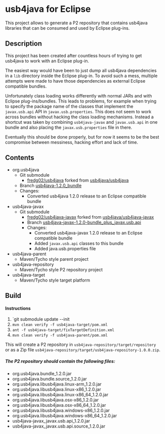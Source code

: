# usb4java for Eclipse

This project allows to generate a P2 repository that contains usb4java libraries
that can be consumed and used by Eclipse plug-ins.

## Description

This project has been created after countless hours of trying to get usb4java
to work with an Eclipse plug-in.

The easiest way would have been to just dump all usb4java dependencies in a `lib` directory inside the Eclipse plug-in. To avoid such a mess, multiple attempts were
made to have those dependencies as external Eclipse compatible bundles.

Unfortunately class loading works differently with normal JARs and with Eclipse
plug-ins/bundles. This leads to problems, for example when trying to specify the
package name of the classes that implement the `javax.usb.api` API in `javax.usb.properties`. This does not seem to work across bundles without
hacking the class loading mechanisms. Instead a shortcut was taken by combining `usb4java-javax` and `javax.usb.api` in one bundle and also placing the `javax.usb.properties` file in there.

Eventually this should be done properly, but for now it seems to be the best
compromise between messiness, hacking effort and lack of time.

## Contents

* org.usb4java
  * Git submodule
    * [fredg02/usb4java](https://github.com/fredg02/usb4java) forked from [usb4java/usb4java](https://github.com/usb4java/usb4java)
  * Branch [usb4java-1.2.0_bundle](https://github.com/fredg02/usb4java/tree/usb4java-1.2.0_bundle)
  * Changes:
      * Converted usb4java 1.2.0 release to an Eclipse compatible bundle
* usb4java-javax
  * Git submodule
    * [fredg02/usb4java-javax](https://github.com/fredg02/usb4java-javax) forked from [usb4java/usb4java-javax](https://github.com/usb4java/usb4java-javax)
    * Branch [usb4java-javax-1.2.0-bundle_plus_javax.usb.api](https://github.com/fredg02/usb4java-javax/tree/usb4java-javax-1.2.0-bundle_plus_javax.usb.api)
    * Changes:
      * Converted usb4java-javax 1.2.0 release to an Eclipse compatible bundle
      * Added `javax.usb.api` classes to this bundle
      * Added java.usb.properties file
* usb4java-parent
  * Maven/Tycho style parent project
* usb4java-repository
  * Maven/Tycho style P2 repository project
* usb4java-target
  * Maven/Tycho style target platform

## Build

#### Instructions

1. `git submodule update --init
2. `mvn clean verify -f usb4java-target/pom.xml`
3. `ant -f usb4java-target/fixTargetDefinition.xml`
4. `mvn clean verify -f usb4java-parent/pom.xml`

This will create a P2 repository in `usb4java-repository/target/repository` or
as a Zip file `usb4java-repository/target/usb4java-repository-1.0.0.zip`.

#####  The P2 repository should contain the following files:
* org.usb4java.bundle_1.2.0.jar
* org.usb4java.bundle.source_1.2.0.jar
* org.usb4java.libusb4java.linux-arm_1.2.0.jar
* org.usb4java.libusb4java.linux-x86_1.2.0.jar
* org.usb4java.libusb4java.linux-x86_64_1.2.0.jar
* org.usb4java.libusb4java.osx-x86_1.2.0.jar
* org.usb4java.libusb4java.osx-x86_64_1.2.0.jar
* org.usb4java.libusb4java.windows-x86_1.2.0.jar
* org.usb4java.libusb4java.windows-x86_64_1.2.0.jar
* usb4java-javax_javax.usb.api_1.2.0.jar
* usb4java-javax_javax.usb.api.source_1.2.0.jar
